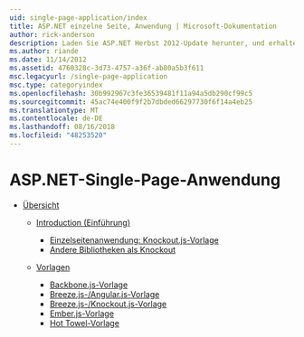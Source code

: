 ```yaml
---
uid: single-page-application/index
title: ASP.NET einzelne Seite, Anwendung | Microsoft-Dokumentation
author: rick-anderson
description: Laden Sie ASP.NET Herbst 2012-Update herunter, und erhalten einen besseren End-to-End-Service zum Erstellen von Anwendungen mit signifikanten clientseitigen Interaktionen mit JavaScript...
ms.author: riande
ms.date: 11/14/2012
ms.assetid: 4760328c-3d73-4757-a36f-ab80a5b3f611
msc.legacyurl: /single-page-application
msc.type: categoryindex
ms.openlocfilehash: 30b992967c3fe36539481f11a94a5db290cf99c5
ms.sourcegitcommit: 45ac74e400f9f2b7dbded66297730f6f14a4eb25
ms.translationtype: MT
ms.contentlocale: de-DE
ms.lasthandoff: 08/16/2018
ms.locfileid: "48253520"
---
```

<a name="aspnet-single-page-application"></a>ASP.NET-Single-Page-Anwendung
====================
- [Übersicht](overview/index.md)

    - [Introduction (Einführung)](overview/introduction/index.md)

        - [Einzelseitenanwendung: Knockout.js-Vorlage](overview/introduction/knockoutjs-template.md)
        - [Andere Bibliotheken als Knockout](overview/introduction/other-libraries.md)
    - [Vorlagen](overview/templates/index.md)

        - [Backbone.js-Vorlage](overview/templates/backbonejs-template.md)
        - [Breeze.js-/Angular.js-Vorlage](overview/templates/breezeangular-template.md)
        - [Breeze.js-/Knockout.js-Vorlage](overview/templates/breezeknockout-template.md)
        - [Ember.js-Vorlage](overview/templates/emberjs-template.md)
        - [Hot Towel-Vorlage](overview/templates/hottowel-template.md)
